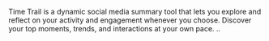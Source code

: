 Time Trail is a dynamic social media summary tool that lets you explore and reflect on your activity and engagement whenever you choose. Discover your top moments, trends, and interactions at your own pace.
..
